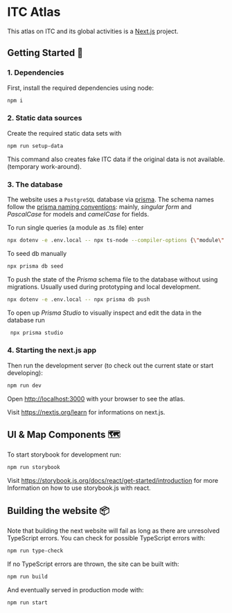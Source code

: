 # ITC Atlas

This atlas on ITC and its global activities is a [Next.js](https://nextjs.org/) project.

## Getting Started 🚀

### 1. Dependencies

First, install the required dependencies using node:

```bash
npm i
```

### 2. Static data sources

Create the required static data sets with

```bash
npm run setup-data
```

This command also creates fake ITC data if the original data is not available. (temporary work-around).

### 3. The database

The website uses a `PostgreSQL` database via [prisma](https://prisma.io/).
The schema names follow the [prisma naming conventions](https://www.prisma.io/docs/reference/api-reference/prisma-schema-reference#naming-conventions): mainly, *singular form* and *PascalCase* for models and *camelCase* for fields.

To run single queries (a module as .ts file) enter
```bash
npx dotenv -e .env.local -- npx ts-node --compiler-options {\"module\":\"commonjs\"} <pathToQueryFile>
```

To seed db manually
```bash
npx prisma db seed
```

To push the state of the *Prisma* schema file to the database without using migrations. Usually used during prototyping and local development.
```bash
npx dotenv -e .env.local -- npx prisma db push
```

To open up *Prisma Studio* to visually inspect and edit the data in the database run
```bash
 npx prisma studio
```

### 4. Starting the next.js app

Then run the development server (to check out the current state or start developing):

```bash
npm run dev
```

Open [http://localhost:3000](http://localhost:3000) with your browser to see the atlas.

Visit https://nextjs.org/learn for informations on next.js.

## UI & Map Components 🗺

To start storybook for development run:

```bash
npm run storybook
```

Visit https://storybook.js.org/docs/react/get-started/introduction for more Information on how to use storybook.js with react.

## Building the website 📦

Note that building the next website will fail as long as there are unresolved TypeScript errors.
You can check for possible TypeScript errors with:

```bash
npm run type-check
```

If no TypeScript errors are thrown, the site can be built with:

```bash
npm run build
```

And eventually served in production mode with:

```{bash}
npm run start
```
